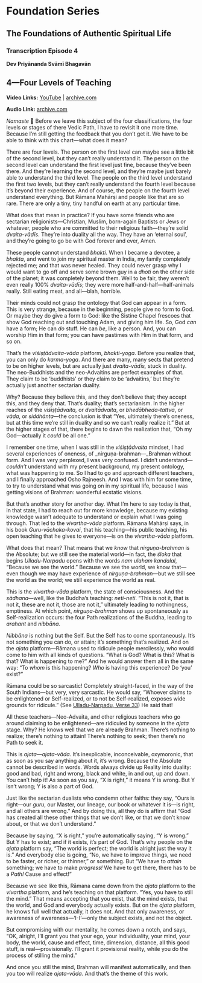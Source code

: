 # Foundation Series

## The Foundations of Authentic Spiritual Life

### Transcription Episode 4

**Dev Priyānanda Svāmī Bhagavān**

## 4—Four Levels of Teaching

**Video Links:** [YouTube](https://www.youtube.com/watch?v=72eEOQyO8ks&list=PL8s1kPtHmCZKmgES4E6Lnrqu9Sdt4_786&index=4) | [archive.com](https://archive.org/download/foundation-series-dharmasar/Foundations%204%E2%80%94Four%20Levels%20of%20Teaching.m4a)

**Audio Link:** [archive.com](https://archive.org/download/foundation-series-dharmasar/Foundations%201%E2%80%94Skillful%20Living.m4a)

_Namaste_ 🙏 Before we leave this subject of the four classifications, the four levels or stages of there Vedic Path, I have to revisit it one more time. Because I’m still getting the feedback that you don’t get it. We have to be able to think with this chart—what does it mean?

There are four levels. The person on the first level can maybe see a little bit of the second level, but they can’t really understand it. The person on the second level can understand the first level just fine, because they’ve been there. And they’re learning the second level, and they’re maybe just barely able to understand the third level. The people on the third level understand the first two levels, but they can’t really understand the fourth level because it’s beyond their experience. And of course, the people on the fourth level understand everything. But Rāmana Mahārṣi and people like that are so rare. There are only a tiny, tiny handful on earth at any particular time.

What does that mean in practice? If you have some friends who are sectarian religionists—Christian, Muslim, born-again Baptists or Jews or whatever, people who are committed to their religious faith—they’re solid _dvaita-vādīs_. They’re into duality all the way. They have an ‘eternal soul’, and they’re going to go be with God forever and ever, Amen.

These people cannot understand _bhakti_. When I became a devotee, a _bhakta_, and went to join my spiritual master in India, my family completely rejected me; and that was never healed. They could never grasp why I would want to go off and serve some brown guy in a _dhoti_ on the other side of the planet; it was completely beyond them. Well to be fair, they weren’t even really 100% _dvaita-vādīs_; they were more half-and-half—half-animals really. Still eating meat, and all—blah, horrible.

Their minds could not grasp the ontology that God can appear in a form. This is very strange, because in the beginning, people give no form to God. Or maybe they do give a form to God: like the Sistine Chapel frescoes that show God reaching out and touching Adam, and giving him life. So, God _can_ have a form; He can _do_ stuff. He can _be_, like a person. And, you can worship Him in that form; you can have pastimes with Him in that form, and so on.

That’s the _viśiṣṭādvaita-vāda_ platform, _bhakti-yoga_. Before you realize that, you can only do _karma-yoga_. And there are many, many sects that pretend to be on higher levels, but are actually just _dvaita-vādīs,_ stuck in duality. The neo-Buddhists and the neo-Advaitins are perfect examples of that. They claim to be ‘buddhists’ or they claim to be ‘advaitins,’ but they’re actually just another sectarian duality.

Why? Because they believe this, and they don’t believe that; they accept this, and they deny that. That’s duality; that’s sectarianism. In the higher reaches of the _viśiṣṭādvaita,_ or _dvaitādvaita_, or _bhedābheda-tattva_, or _vāda_, or _siddhānta_—the conclusion is that “Yes, ultimately there’s oneness, but at this time we’re still in duality and so we can’t really realize it.” But at the higher stages of that, there begins to dawn the realization that, “Oh my God—actually it _could_ be all one.”

I remember one time, when I was still in the _viśiṣṭādvaita_ mindset, I had several experiences of oneness, of _nirguṇa-brahman—_Brahman without form. And I was very perplexed, I was very confused. I didn’t understand—_couldn’t_ understand with my present background, my present ontology, what was happening to me. So I had to go and approach different teachers, and I finally approached Osho Rajneesh. And I was with him for some time, to try to understand what was going on in my spiritual life, because I was getting visions of Brahman: wonderful ecstatic visions.

But that’s another story for another day. What I’m here to say today is that, in that state, I had to reach out for more knowledge, because my existing knowledge wasn’t adequate to understand or explain what I was going through. That led to the _vivartha-vāda_ platform. Rāmana Mahārṣi says, in his book _Guru-vāchaka-kovai_, that his teaching—his public teaching, his open teaching that he gives to everyone—is on the _vivartha-vāda_ platform.

What does that mean? That means that we _know_ that _nirguṇa-brahman_ is the Absolute; but we still see the material world—in fact, the _śloka_ that begins _Ulladu-Narpadu_ opens with the words _nam ulaham kandalal_, “Because we see the world.” Because we see the world, we know that—even though we may have experience of _nirguṇa-brahman_—but we still see the world as the world; we still experience the world as real.

This is the _vivartha-vāda_ platform, the state of consciousness. And the _sādhana_—well, like the Buddha’s teaching: _neti-neti_. “This is not it, that is not it, these are not it, those are not it,” ultimately leading to nothingness, emptiness. At which point, _nirguṇa-brahman_ shows up spontaneously as Self-realization occurs: the four Path realizations of the Buddha, leading to _arahant_ and _nibbāna_.

_Nibbāna_ is nothing but the Self. But the Self has to come spontaneously. It’s not something you can do, or attain; it’s something that’s realized. And on the _ajata_ platform—Rāmana used to ridicule people mercilessly, who would come to him with all kinds of questions. “What is God? What is this? What is that? What is happening to me?” And he would answer them all in the same way: “To _whom_ is this happening? _Who_ is having this experience? Do ‘you’ exist?”

Rāmana could be so sarcastic! Completely straight-faced, in the way of the South Indians—but very, very sarcastic. He would say, “Whoever claims to be enlightened or Self-realized, or to not be Self-realized, exposes wide grounds for ridicule.” (See [Ulladu-Narpadu, Verse 33](https://www.youtube.com/watch?v=kII6oldW6zg&list=PL8s1kPtHmCZKnt2vmKmxNg8rDFeN51caU&index=35&t=85s)) He said that!

All these teachers—Neo-Advaita, and other religious teachers who go around claiming to be enlightened—are ridiculed by someone in the _ajata_ stage. Why? He knows well that we are already Brahman. There’s nothing to realize; there’s nothing to attain! There’s nothing to seek; then there’s no Path to seek it.

This is _ajata—ajata-vāda_. It’s inexplicable, inconceivable, oxymoronic, that as soon as you say anything about it, it’s wrong. Because the Absolute cannot be described in words. Words always divide up Reality into duality: good and bad, right and wrong, black and white, in and out, up and down. You can’t help it! As soon as you say, “X is right,” it means Y is wrong. But Y isn’t wrong; Y is also a part of God.

Just like the sectarian dualists who condemn other faiths: they say, “Ours is right—our _guru_, our Master, our lineage, our book or whatever it is—is right, and all others are wrong.” And by doing this, all they do is affirm that “God has created all these other things that we don’t like, or that we don’t know about, or that we don’t understand.”

Because by saying, “X is right,” you’re automatically saying, “Y is wrong.” But Y has to exist; and if it exists, it’s part of God. That’s why people on the _ajata_ platform say, “The world is perfect; the world is alright just the way it is.” And everybody else is going, “No, we have to improve things, we need to be faster, or richer, or thinner,” or something. But “We have to _attain_ something; we have to make _progress!_ We have to get there, there has to be a _Path!_ Cause and effect!”

Because we see like this, Rāmana came down from the _ajata_ platform to the _vivartha_ platform, and he’s teaching on that platform. “Yes, you have to still the mind.” That means accepting that you exist, that the mind exists, that the world, and God and everybody actually exists. But on the _ajata_ platform, he knows full well that actually, it does not. And that only awareness, or awareness of awareness—‘I-I’—only the subject exists, and not the object.

But compromising with our mentality, he comes down a notch, and says, “OK, alright, I’ll grant you that your ego, your individuality, your mind, your body, the world, cause and effect, time, dimension, distance, all this good stuff, is real—provisionally. I’ll grant it provisional reality, while you do the process of stilling the mind.”

And once you still the mind, Brahman will manifest automatically, and then you too will realize _ajata-vāda_. And that’s the theme of this work.